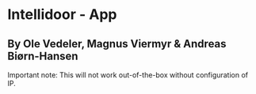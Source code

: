 # Intellidoor - App
## By Ole Vedeler, Magnus Viermyr & Andreas Biørn-Hansen

Important note: This will not work out-of-the-box without configuration of IP.
